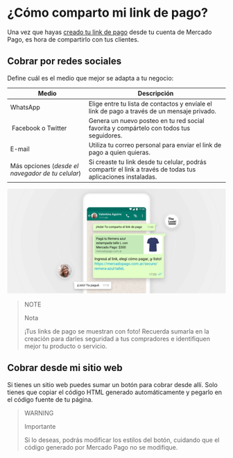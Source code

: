 # ¿Cómo comparto mi link de pago?

Una vez que hayas [creado tu link de pago](https://www.mercadopago[FAKER][URL][DOMAIN]/developers/es/guides/online-payments/payment-link/create-button/) desde tu cuenta de Mercado Pago, es hora de compartirlo con tus clientes.

## Cobrar por redes sociales

Define cuál es el medio que mejor se adapta a tu negocio:

| **Medio** | **Descripción** |
| --- | --- |
| WhatsApp | Elige entre tu lista de contactos y envíale el link de pago a través de un mensaje privado. |
| Facebook o Twitter | Genera un nuevo posteo en tu red social favorita y compártelo con todos tus seguidores. |
| E-mail | Utiliza tu correo personal para enviar el link de pago a quien quieras. |
| Más opciones (_desde el navegador de tu celular_) | Si creaste tu link desde tu celular, podrás compartir el link a través de todas tus aplicaciones instaladas. |

![Recibir pagos por redes sociales](/images/button/byl_compartir.png)

> NOTE
> 
> Nota
> 
> ¡Tus links de pago se muestran con foto! Recuerda sumarla en la creación para darles seguridad a tus compradores e identifiquen mejor tu producto o servicio.

## Cobrar desde mi sitio web

Si tienes un sitio web puedes sumar un botón para cobrar desde allí.
Solo tienes que copiar el código HTML generado automáticamente y pegarlo en el código fuente de tu página.

> WARNING
> 
> Importante
> 
> Si lo deseas, podrás modificar los estilos del botón, cuidando que el código generado por Mercado Pago no se modifique.